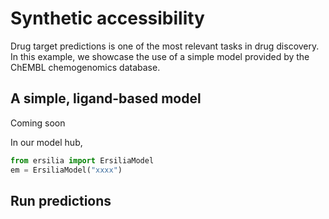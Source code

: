 # Synthetic accessibility

Drug target predictions is one of the most relevant tasks in drug discovery. In this example, we showcase the use of a simple model provided by the ChEMBL chemogenomics database.

## A simple, ligand-based model

Coming soon

In our model hub,

```python
from ersilia import ErsiliaModel
em = ErsiliaModel("xxxx")
```
## Run predictions
